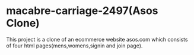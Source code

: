# macabre-carriage-2497(Asos Clone)

This project is a clone of an ecommerce website asos.com which consists of four html pages(mens,womens,signin and join page).
